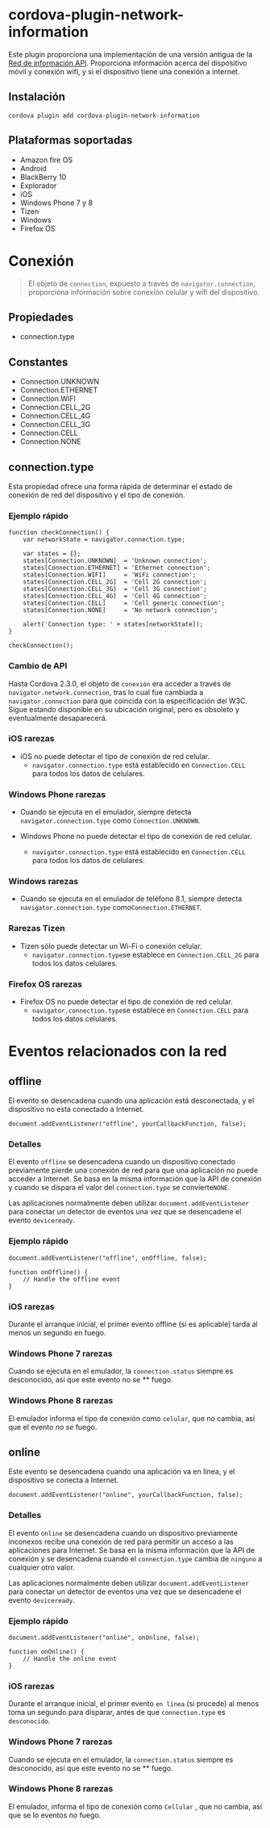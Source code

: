 <!---
    Licensed to the Apache Software Foundation (ASF) under one
    or more contributor license agreements.  See the NOTICE file
    distributed with this work for additional information
    regarding copyright ownership.  The ASF licenses this file
    to you under the Apache License, Version 2.0 (the
    "License"); you may not use this file except in compliance
    with the License.  You may obtain a copy of the License at

      http://www.apache.org/licenses/LICENSE-2.0

    Unless required by applicable law or agreed to in writing,
    software distributed under the License is distributed on an
    "AS IS" BASIS, WITHOUT WARRANTIES OR CONDITIONS OF ANY
    KIND, either express or implied.  See the License for the
    specific language governing permissions and limitations
    under the License.
-->

# cordova-plugin-network-information

Este plugin proporciona una implementación de una versión antigua de la [Red de información API][1]. Proporciona
información acerca del dispositivo móvil y conexión wifi, y si el dispositivo tiene una conexión a internet.

[1]: http://www.w3.org/TR/2011/WD-netinfo-api-20110607/

## Instalación

    cordova plugin add cordova-plugin-network-information

## Plataformas soportadas

* Amazon fire OS
* Android
* BlackBerry 10
* Explorador
* iOS
* Windows Phone 7 y 8
* Tizen
* Windows
* Firefox OS

# Conexión

> El objeto de `connection`, expuesto a través de `navigator.connection`, proporciona información sobre conexión celular y wifi del dispositivo.

## Propiedades

* connection.type

## Constantes

* Connection.UNKNOWN
* Connection.ETHERNET
* Connection.WIFI
* Connection.CELL_2G
* Connection.CELL_4G
* Connection.CELL_3G
* Connection.CELL
* Connection.NONE

## connection.type

Esta propiedad ofrece una forma rápida de determinar el estado de conexión de red del dispositivo y el tipo de conexión.

### Ejemplo rápido

    function checkConnection() {
        var networkState = navigator.connection.type;
    
        var states = {};
        states[Connection.UNKNOWN]  = 'Unknown connection';
        states[Connection.ETHERNET] = 'Ethernet connection';
        states[Connection.WIFI]     = 'WiFi connection';
        states[Connection.CELL_2G]  = 'Cell 2G connection';
        states[Connection.CELL_3G]  = 'Cell 3G connection';
        states[Connection.CELL_4G]  = 'Cell 4G connection';
        states[Connection.CELL]     = 'Cell generic connection';
        states[Connection.NONE]     = 'No network connection';
    
        alert('Connection type: ' + states[networkState]);
    }
    
    checkConnection();

### Cambio de API

Hasta Cordova 2.3.0, el objeto de `conexión` era acceder a través de `navigator.network.connection`, tras lo cual fue
cambiada a `navigator.connection` para que coincida con la especificación del W3C. Sigue estando disponible en su
ubicación original, pero es obsoleto y eventualmente desaparecerá.

### iOS rarezas

* iOS no puede detectar el tipo de conexión de red celular.
    * `navigator.connection.type` está establecido en `Connection.CELL` para todos los datos de celulares.

### Windows Phone rarezas

* Cuando se ejecuta en el emulador, siempre detecta `navigator.connection.type` como `Connection.UNKNOWN`.

* Windows Phone no puede detectar el tipo de conexión de red celular.

    * `navigator.connection.type` está establecido en `Connection.CELL` para todos los datos de celulares.

### Windows rarezas

* Cuando se ejecuta en el emulador de teléfono 8.1, siempre detecta `navigator.connection.type`
  como`Connection.ETHERNET`.

### Rarezas Tizen

* Tizen sólo puede detectar un Wi-Fi o conexión celular.
    * `navigator.connection.type`se establece en `Connection.CELL_2G` para todos los datos celulares.

### Firefox OS rarezas

* Firefox OS no puede detectar el tipo de conexión de red celular.
    * `navigator.connection.type`se establece en `Connection.CELL` para todos los datos celulares.

# Eventos relacionados con la red

## offline

El evento se desencadena cuando una aplicación está desconectada, y el dispositivo no está conectado a Internet.

    document.addEventListener("offline", yourCallbackFunction, false);

### Detalles

El evento `offline` se desencadena cuando un dispositivo conectado previamente pierde una conexión de red para que una
aplicación no puede acceder a Internet. Se basa en la misma información que la API de conexión y cuando se dispara el
valor del `connection.type` se convierte`NONE`.

Las aplicaciones normalmente deben utilizar `document.addEventListener` para conectar un detector de eventos una vez que
se desencadene el evento `deviceready`.

### Ejemplo rápido

    document.addEventListener("offline", onOffline, false);
    
    function onOffline() {
        // Handle the offline event
    }

### iOS rarezas

Durante el arranque inicial, el primer evento offline (si es aplicable) tarda al menos un segundo en fuego.

### Windows Phone 7 rarezas

Cuando se ejecuta en el emulador, la `connection.status` siempre es desconocido, así que este evento no se ** fuego.

### Windows Phone 8 rarezas

El emulador informa el tipo de conexión como `celular`, que no cambia, así que el evento *no se* fuego.

## online

Este evento se desencadena cuando una aplicación va en línea, y el dispositivo se conecta a Internet.

    document.addEventListener("online", yourCallbackFunction, false);

### Detalles

El evento `online` se desencadena cuando un dispositivo previamente inconexos recibe una conexión de red para permitir
un acceso a las aplicaciones para Internet. Se basa en la misma información que la API de conexión y se desencadena
cuando el `connection.type` cambia de `ninguno` a cualquier otro valor.

Las aplicaciones normalmente deben utilizar `document.addEventListener` para conectar un detector de eventos una vez que
se desencadene el evento `deviceready`.

### Ejemplo rápido

    document.addEventListener("online", onOnline, false);
    
    function onOnline() {
        // Handle the online event
    }

### iOS rarezas

Durante el arranque inicial, el primer evento `en línea` (si procede) al menos toma un segundo para disparar, antes de
que `connection.type` es `desconocido`.

### Windows Phone 7 rarezas

Cuando se ejecuta en el emulador, la `connection.status` siempre es desconocido, así que este evento no se ** fuego.

### Windows Phone 8 rarezas

El emulador, informa el tipo de conexión como `Cellular` , que no cambia, así que se lo eventos *no* fuego.

